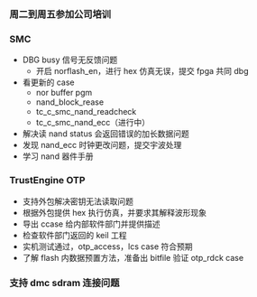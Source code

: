 ### 周二到周五参加公司培训

### SMC

- DBG busy 信号无反馈问题
  - 开启 norflash_en，进行 hex 仿真无误，提交 fpga 共同 dbg
- 看更新的 case
  - nor buffer pgm
  - nand_block_rease
  - tc_c_smc_nand_readcheck
  - tc_c_smc_nand_ecc（进行中）
- 解决读 nand status 会返回错误的加长数据问题
- 发现 nand_ecc 时钟更改问题，提交宇波处理
- 学习 nand 器件手册

### TrustEngine OTP

- 支持外包解决密钥无法读取问题
- 根据外包提供 hex 执行仿真，并要求其解释波形现象
- 导出 ccase 给内部软件部门并提供描述
- 检查软件部门返回的 keil 工程
- 实机测试通过，otp_access，lcs case 符合预期
- 了解 flash 内数据预置方法，准备出 bitfile 验证 otp_rdck case

### 支持 dmc sdram 连接问题
